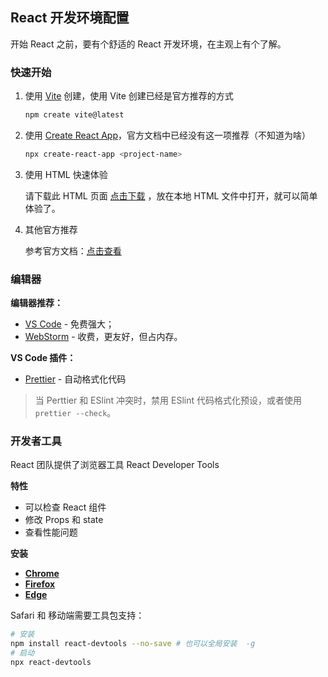 ## React 开发环境配置

开始 React 之前，要有个舒适的 React 开发环境，在主观上有个了解。

### 快速开始

1. 使用 [Vite](https://vitejs.dev/guide/) 创建，使用 Vite 创建已经是官方推荐的方式

   ```bash
   npm create vite@latest
   ```

2. 使用 [Create React App](https://create-react-app.dev/)，官方文档中已经没有这一项推荐（不知道为啥）

   ```bash
   npx create-react-app <project-name>
   ```

3. 使用 HTML 快速体验

   请下载此 HTML 页面 [点击下载](https://gist.githubusercontent.com/gaearon/0275b1e1518599bbeafcde4722e79ed1/raw/db72dcbf3384ee1708c4a07d3be79860db04bff0/example.html) ，放在本地 HTML 文件中打开，就可以简单体验了。

4. 其他官方推荐

   参考官方文档：[点击查看](https://react.dev/learn/installation#try-react)

### 编辑器

**编辑器推荐：**

- [VS Code](https://code.visualstudio.com/) - 免费强大；
- [WebStorm](https://www.jetbrains.com/webstorm/) - 收费，更友好，但占内存。

**VS Code 插件：**

- [Prettier](https://marketplace.visualstudio.com/items?itemName=esbenp.prettier-vscode) - 自动格式化代码

> 当 Perttier 和 ESlint 冲突时，禁用 ESlint 代码格式化预设，或者使用 `prettier --check`。

### 开发者工具

React 团队提供了浏览器工具 React Developer Tools

**特性**

- 可以检查 React 组件
- 修改 Props 和 state
- 查看性能问题

**安装**

- [**Chrome**](https://chrome.google.com/webstore/detail/react-developer-tools/fmkadmapgofadopljbjfkapdkoienihi?hl=en)
- [**Firefox**](https://addons.mozilla.org/en-US/firefox/addon/react-devtools/)
- [**Edge**](https://microsoftedge.microsoft.com/addons/detail/react-developer-tools/gpphkfbcpidddadnkolkpfckpihlkkil)

Safari 和 移动端需要工具包支持：

```bash
# 安装
npm install react-devtools --no-save # 也可以全局安装  -g
# 启动
npx react-devtools
```

